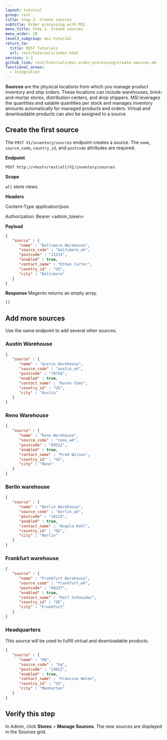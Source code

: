 ```yaml
---
layout: tutorial
group: rest
title: Step 2. Create sources
subtitle: Order processing with MSI
menu_title: Step 2. Create sources
menu_order: 20
level3_subgroup: msi-tutorial
return_to:
  title: REST Tutorials
  url: rest/tutorials/index.html
version: 2.3
github_link: rest/tutorials/msi-order-processing/create-sources.md
functional_areas:
  - Integration
---
```


**Sources** are the physical locations from which you manage product inventory and ship orders. These locations can include warehouses, brick-and-mortar stores, distribution centers, and drop shippers. MSI leverages the quantities and salable quantities per stock and manages inventory amounts automatically for managed products and orders. Virtual and downloadable products can also be assigned to a source.

## Create the first source

The `POST V1/inventory/sources` endpoint creates a source. The `name`, `source_code`, `country_id`, and `postcode` attributes are required.


**Endpoint**

`POST http://<host>/rest/all/V1/inventory/sources`

**Scope**

`all` store views

**Headers**

Content-Type application/json

Authorization: Bearer <admin_token>

**Payload**

``` json
{
   "source" : {
      "name" : "Baltimore Warehouse",
      "source_code" : "baltimore_wh",
      "postcode" : "21214",
      "enabled" : true,
      "contact_name" : "Ethan Carter",
      "country_id" : "US",
      "city" : "Baltimore"
   }
}
```

**Response**
Magento returns an empty array.

`[]`

## Add more sources

Use the same endpoint to add several other sources.

### Austin Warehouse

``` json
{
   "source" : {
      "name" : "Austin Warehouse",
      "source_code" : "austin_wh",
      "postcode" : "78758",
      "enabled" : true,
      "contact_name" : "Karen Chen",
      "country_id" : "US",
      "city" : "Austin"
   }
}
```

### Reno Warehouse

``` json
{
   "source" : {
      "name" : "Reno Warehouse",
      "source_code" : "reno_wh",
      "postcode" : "89512",
      "enabled" : true,
      "contact_name" : "Fred Wilson",
      "country_id" : "US",
      "city" : "Reno"
   }
}
```

### Berlin warehouse

``` json
{
   "source" : {
      "name" : "Berlin Warehouse",
      "source_code" : "berlin_wh",
      "postcode" : "10115",
      "enabled" : true,
      "contact_name" : "Angela Kohl",
      "country_id" : "DE",
      "city" : "Berlin"
   }
}
```

### Frankfurt warehouse

``` json
{
   "source" : {
      "name" : "Frankfurt Warehouse",
      "source_code" : "frankfurt_wh",
      "postcode" : "60327",
      "enabled" : true,
      "contact_name" : "Ralf Schneider",
      "country_id" : "DE",
      "city" : "Frankfurt"
   }
}
```

### Headquarters

This source will be used to fulfill virtual and downloadable products.

``` json
{
   "source" : {
      "name" : "HQ",
      "source_code" : "hq",
      "postcode" : "10022",
      "enabled" : true,
      "contact_name" : "Francine Helen",
      "country_id" : "US",
      "city" : "Manhattan"
   }
}
```

## Verify this step

In Admin, click **Stores** > **Manage Sources**.  The new sources are displayed in the Sources grid.
